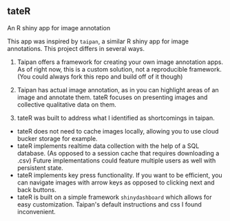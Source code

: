 ## tateR

An R shiny app for image annotation

This app was inspired by `taipan`, a similar R shiny app for image annotations. This project differs in several ways.
1. Taipan offers a framework for creating your own image annotation apps. As of right now, this is a custom solution, not a reproducible framework. (You could always fork this repo and build off of it though)

2. Taipan has actual image annotation, as in you can highlight areas of an image and annotate them. tateR focuses on presenting images and collective qualitative data on them.

3. tateR was built to address what I identified as shortcomings in taipan.
- tateR does not need to cache images locally, allowing you to use cloud bucker storage for example.
- tateR implements realtime data collection with the help of a SQL database. (As opposed to a session cache that requires downloading a .csv) Future implementations could feature multiple users as well with persistent state.
- tateR implements key press functionality. If you want to be efficient, you can navigate images with arrow keys as opposed to clicking next and back buttons.
- tateR is built on a simple framework `shinydashboard` which allows for easy customization. Taipan's default instructions and css I found inconvenient.
